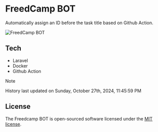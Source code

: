 # FreedCamp BOT

Automatically assign an ID before the task title based on Github Action.

![FreedCamp BOT](https://repository-images.githubusercontent.com/737932867/7d34798b-2680-471c-b089-a78a718d3d6a)

## Tech

- Laravel
- Docker
- Github Action

> [!NOTE]  
> History last updated on Sunday, October 27th, 2024, 11:45:59 PM

## License

The Freedcamp BOT is open-sourced software licensed under the [MIT license](https://opensource.org/licenses/MIT).
